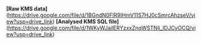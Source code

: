 **[Raw KMS data]**(https://drive.google.com/file/d/1BGndN0FlR9IHmV11S7HJ0cSmrcAhzseV/view?usp=drive_link)
**[Analysed KMS SQL file]**(https://drive.google.com/file/d/1WKyWJailERYzxxZnqWSTNlj_IDJCyOCQ/view?usp=drive_link)
